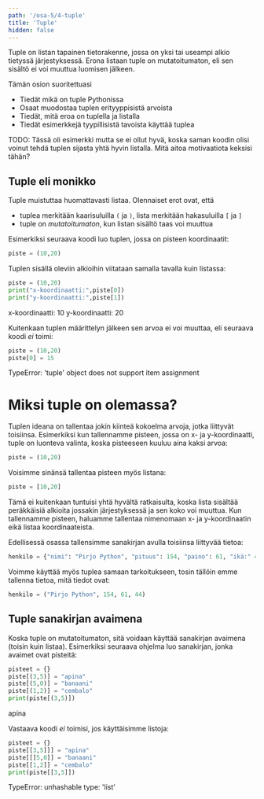 ```yaml
---
path: '/osa-5/4-tuple'
title: 'Tuple'
hidden: false
---
```


<text-box variant='learningObjectives' name='Oppimistavoitteet'>

Tuple on listan tapainen tietorakenne, jossa on yksi tai useampi alkio tietyssä järjestyksessä.
Erona listaan tuple on mutatoitumaton, eli sen sisältö ei voi muuttua luomisen jälkeen.

Tämän osion suoritettuasi

- Tiedät mikä on tuple Pythonissa
- Osaat muodostaa tuplen erityyppisistä arvoista
- Tiedät, mitä eroa on tuplella ja listalla
- Tiedät esimerkkejä tyypillisistä tavoista käyttää tuplea

</text-box>

TODO: Tässä oli esimerkki mutta se ei ollut hyvä, koska saman koodin olisi voinut tehdä tuplen sijasta yhtä hyvin listalla. Mitä aitoa motivaatiota keksisi tähän?

## Tuple eli monikko

Tuple muistuttaa huomattavasti listaa. Olennaiset erot ovat, että

* tuplea merkitään kaarisuluilla `(` ja `)`, lista merkitään hakasuluilla `[` ja `]`
* tuple on _mutatoitumaton_, kun listan sisältö taas voi muuttua

Esimerkiksi seuraava koodi luo tuplen, jossa on pisteen koordinaatit:

```python
piste = (10,20)
```

Tuplen sisällä oleviin alkioihin viitataan samalla tavalla kuin listassa:

```python
piste = (10,20)
print("x-koordinaatti:",piste[0])
print("y-koordinaatti:",piste[1])
```

<sample-output>

x-koordinaatti: 10
y-koordinaatti: 20

</sample-output>

Kuitenkaan tuplen määrittelyn jälkeen sen arvoa ei voi muuttaa, eli seuraava koodi _ei_ toimi:

```python
piste = (10,20)
piste[0] = 15
```

<sample-output>

TypeError: 'tuple' object does not support item assignment

</sample-output>

# Miksi tuple on olemassa?

Tuplen ideana on tallentaa jokin kiinteä kokoelma arvoja, jotka liittyvät toisiinsa. Esimerkiksi kun tallennamme pisteen, jossa on x- ja y-koordinaatti, tuple on luonteva valinta, koska pisteeseen kuuluu aina kaksi arvoa:

```python
piste = (10,20)
```

Voisimme sinänsä tallentaa pisteen myös listana:

```python
piste = [10,20]
```

Tämä ei kuitenkaan tuntuisi yhtä hyvältä ratkaisulta, koska lista sisältää peräkkäisiä alkioita jossakin järjestyksessä ja sen koko voi muuttua. Kun tallennamme pisteen, haluamme tallentaa nimenomaan x- ja y-koordinaatin eikä listaa koordinaateista.

Edellisessä osassa tallensimme sanakirjan avulla toisiinsa liittyvää tietoa:

```python
henkilo = {"nimi": "Pirjo Python", "pituus": 154, "paino": 61, "ikä:" 44}
```

Voimme käyttää myös tuplea samaan tarkoitukseen, tosin tällöin emme tallenna tietoa, mitä tiedot ovat:

```python
henkilo = ("Pirjo Python", 154, 61, 44)
```

## Tuple sanakirjan avaimena

Koska tuple on mutatoitumaton, sitä voidaan käyttää sanakirjan avaimena (toisin kuin listaa).
Esimerkiksi seuraava ohjelma luo sanakirjan, jonka avaimet ovat pisteitä:

```python
pisteet = {}
piste[(3,5)] = "apina"
piste[(5,0)] = "banaani"
piste[(1,2)] = "cembalo"
print(piste[(3,5)])
```

<sample-output>
apina
</sample-output>

Vastaava koodi _ei_ toimisi, jos käyttäisimme listoja:

```python
pisteet = {}
piste[[3,5]]] = "apina"
piste[[]5,0]] = "banaani"
piste[[1,2]] = "cembalo"
print(piste[[3,5]])
```

<sample-output>

TypeError: unhashable type: 'list'

</sample-output>